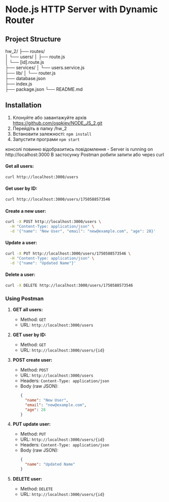 # Node.js HTTP Server with Dynamic Router

## Project Structure

hw_2/
├── routes/                   
│   └── users/
│       ├── route.js          
│       └── [id].route.js     
├── services/
│   └── users.service.js      
├── lib/
│   └── router.js             
├── database.json             
├── index.js                  
├── package.json
└── README.md

## Installation

1.  Клонуйте або завантажуйте архів https://github.com/ospkiev/NODE_JS_2.git
2. Перейдіть в папку /hw_2
3. Встановити залежності: `npm install`
4. Запустити програми `npm start`

консолі повинно відобразитись повідомлення -
Server is running on http://localhost:3000
В застосунку Postman робити запити або через curl


#### Get all users:
```bash
curl http://localhost:3000/users
```

#### Get user by ID:
```bash
curl http://localhost:3000/users/1750588573546
```

#### Create a new user:
```bash
curl -X POST http://localhost:3000/users \
  -H "Content-Type: application/json" \
  -d '{"name": "New User", "email": "new@example.com", "age": 28}'
```

#### Update a user:
```bash
curl -X PUT http://localhost:3000/users/1750588573546 \
  -H "Content-Type: application/json" \
  -d '{"name": "Updated Name"}'
```

#### Delete a user:
```bash
curl -X DELETE http://localhost:3000/users/1750588573546
```

### Using Postman

1. **GET all users:**
   - Method: `GET`
   - URL: `http://localhost:3000/users`

2. **GET user by ID:**
   - Method: `GET`
   - URL: `http://localhost:3000/users/{id}`

3. **POST create user:**
   - Method: `POST`
   - URL: `http://localhost:3000/users`
   - Headers: `Content-Type: application/json`
   - Body (raw JSON):
     ```json
     {
       "name": "New User",
       "email": "new@example.com",
       "age": 28
     }
     ```

4. **PUT update user:**
   - Method: `PUT`
   - URL: `http://localhost:3000/users/{id}`
   - Headers: `Content-Type: application/json`
   - Body (raw JSON):
     ```json
     {
       "name": "Updated Name"
     }
     ```

5. **DELETE user:**
   - Method: `DELETE`
   - URL: `http://localhost:3000/users/{id}`


